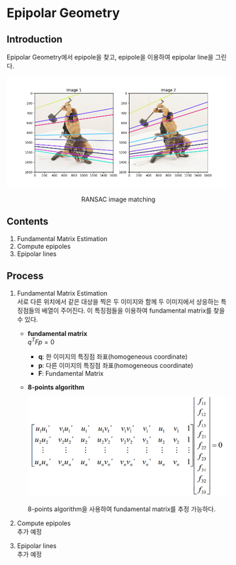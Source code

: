 # Epipolar Geometry

## Introduction

Epipolar Geometry에서 epipole을 찾고, epipole을 이용하여 epipolar line을 그린다.


<p align="center">
    <img src="./result_images/warrior_result.png?raw=true"/>
</p>
<p align="center">RANSAC image matching</p>


## Contents

1. Fundamental Matrix Estimation
2. Compute epipoles
3. Epipolar lines

## Process

1. Fundamental Matrix Estimation  
    서로 다른 위치에서 같은 대상을 찍은 두 이미지와 함께 두 이미지에서 상응하는 특징점들의 배열이 주어진다. 이 특징점들을 이용하여 fundamental matrix를 찾을 수 있다.

    - **fundamental matrix**  
        $q^T Fp=0$  
        - **q**: 한 이미지의 특징점 좌표(homogeneous coordinate)
        - **p**: 다른 이미지의 특징점 좌표(homogeneous coordinate)
        - **F**: Fundamental Matrix

    - **8-points algorithm**  

        ![8-points algorithm](./Lab%20Description%20and%20Report/8-points-algorithm.png)

        8-points algorithm을 사용하여 fundamental matrix를 추정 가능하다.

2. Compute epipoles  
    추가 예정

3. Epipolar lines  
    추가 예정
